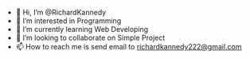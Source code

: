 - 👋 Hi, I’m @RichardKannedy
- 👀 I’m interested in Programming
- 🌱 I’m currently learning Web Developing
- 💞️ I’m looking to collaborate on Simple Project
- 📫 How to reach me is send email to richardkannedy222@gmail.com

<!---
RichardKannedy/RichardKannedy is a ✨ special ✨ repository because its `README.md` (this file) appears on your GitHub profile.
You can click the Preview link to take a look at your changes.
--->
